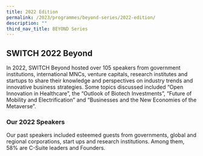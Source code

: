 ```yaml
---
title: 2022 Edition
permalink: /2023/programmes/beyond-series/2022-edition/
description: ""
third_nav_title: BEYOND Series
---
```

## SWITCH 2022 Beyond 

In 2022, SWITCH Beyond  hosted over 105 speakers from government institutions, international MNCs, venture capitals, research institutes and startups to share their knowledge and perspectives on industry trends and  innovative business strategies.
Some topics discussed included “Open Innovation in Healthcare”, the “Outlook of Biotech Investments”, “Future of Mobility and Electrification” and “Businesses and the New Economies of the Metaverse”. 

### Our 2022 Speakers

Our past speakers included esteemed guests from governments, global and regional corporations, start ups and research institutions. Among them, 58% are C-Suite leaders and Founders. 
 
